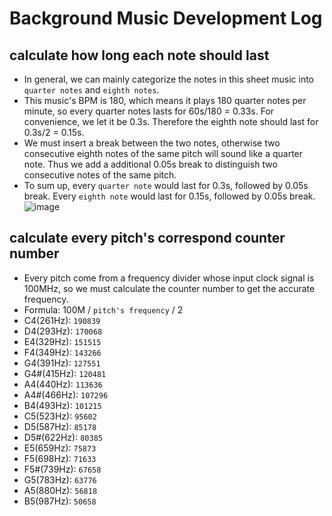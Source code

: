 # Background Music Development Log
## calculate how long each note should last
 - In general, we can mainly categorize the notes in this sheet music into `quarter notes` and `eighth notes`.
 - This music's BPM is 180, which means it plays 180 quarter notes per minute, so every quarter notes lasts for 60s/180 = 0.33s. For convenience, we let it be 0.3s. Therefore the eighth note should last for 0.3s/2 = 0.15s. 
 - We must insert a break between the two notes, otherwise two consecutive eighth notes of the same pitch will sound like a quarter note. Thus we add a additional 0.05s break to distinguish two consecutive notes of the same pitch.
 - To sum up, every `quarter note` would last for 0.3s, followed by 0.05s break. Every `eighth note` would last for 0.15s, followed by 0.05s break.
![image](https://github.com/xyth0rn/NCTU_DigitalLab_Mario/assets/167954410/852b3ee5-d846-442b-abe8-6c2203a4c951)
## calculate every pitch's correspond counter number
- Every pitch come from a frequency divider whose input clock signal is 100MHz, so we must calculate the counter number to get the accurate frequency.
- Formula: 100M / `pitch's frequency` / 2
- C4(261Hz):  `190839`
- D4(293Hz):  `170068`
- E4(329Hz):  `151515`
- F4(349Hz):  `143266`
- G4(391Hz):  `127551`
- G4#(415Hz): `120481`
- A4(440Hz):  `113636`
- A4#(466Hz): `107296`
- B4(493Hz):  `101215`
- C5(523Hz):  `95602`
- D5(587Hz):  `85178`
- D5#(622Hz): `80385`
- E5(659Hz):  `75873`
- F5(698Hz):  `71633`
- F5#(739Hz): `67658`
- G5(783Hz):  `63776`
- A5(880Hz):  `56818`
- B5(987Hz):  `50658`

